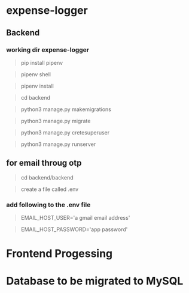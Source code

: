 # expense-logger

## Backend

### working dir expense-logger

> pip install pipenv

> pipenv shell

> pipenv install

> cd backend

> python3 manage.py makemigrations

> python3 manage.py migrate

> python3 manage.py cretesuperuser

> python3 manage.py runserver

## for email throug otp

> cd backend/backend

> create a file called .env

### add following to the .env file

> EMAIL_HOST_USER='a gmail email address'

> EMAIL_HOST_PASSWORD='app password'

# Frontend Progessing

# Database to be migrated to MySQL
